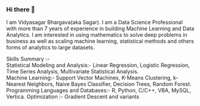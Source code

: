 ### Hi there 👋

I am Vidyasagar Bhargava(aka Sagar). I am a Data Science Professional with more than 7 years of experience in building Machine Learning and Data Analytics. I am interested in using mathematics to solve deep problems in business as well as scaling machine learning, statistical methods and others forms of analytics to large datasets.  

Skills Summary :-  
Statistical Modeling and Analysis:- Linear Regression, Logistic Regression, Time Series Analysis, Multivariate Statistical Analysis.   
Machine Learning:- Support Vector Machines, K-Means Clustering, k-Nearest Neighbors, Naive Bayes Classifier, Decision Trees, Random Forest.  
Programming Languages and Databases:- R, Python, C/C++, VBA, MySQL, Vertica. 
Optimization :- Gradient Descent and variants

<!--
**vidyasagarbhargava/vidyasagarbhargava** is a ✨ _special_ ✨ repository because its `README.md` (this file) appears on your GitHub profile.

Here are some ideas to get you started:

- 🔭 I’m currently working on ...
- 🌱 I’m currently learning ...
- 👯 I’m looking to collaborate on ...
- 🤔 I’m looking for help with ...
- 💬 Ask me about ...
- 📫 How to reach me: ...
- 😄 Pronouns: ...
- ⚡ Fun fact: ...
-->
